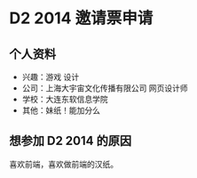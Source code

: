 # D2 2014 邀请票申请

## 个人资料

- 兴趣：游戏 设计
- 公司：上海大宇宙文化传播有限公司 网页设计师
- 学校：大连东软信息学院
- 其他：妹纸！能加分么

## 想参加 D2 2014 的原因

喜欢前端，喜欢做前端的汉纸。

